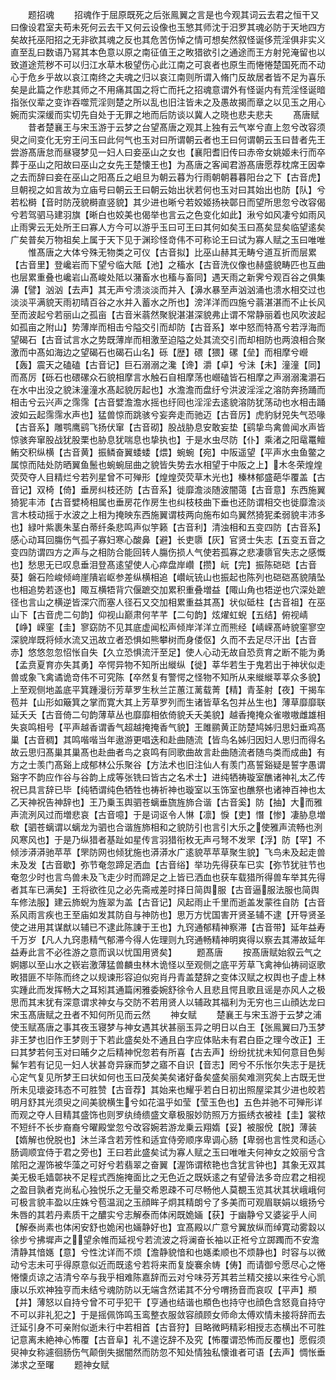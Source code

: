 <!-- { "loadSidebar": true } -->
　　题招魂
　　招魂作于屈原既死之后张鳯翼之言是也今观其词云去君之恒干又曰像设君室夫苟未死何云去干又何云设像也玉慜其师沈于汨罗其魂必防于天地四方矣故托巫阳招之无非欲其魂之反也其危苦伤悼之情可想矣然叙怪诞侈荒淫俱非实义直至乱曰数语乃冩其本色意以原之南征值王之畋猎欲引之通途而王方射兕淹留也以致道途荒秽不可以归江水草木极望伤心此江南之可哀者也原生而惓惓楚国死而不动心于危乡乎故以哀江南终之夫魂之归以哀江南则所谓入脩门反故居者皆不足为喜乐矣是此篇之作悲其师之不用痛其国之将亡而托之招魂意谓外有怪诞内有荒淫怪诞暗指张仪辈之变诈吞噬荒淫则楚之所以乱也旧注皆未之及愚故揭而章之以见玉之用心婉而实深缓而实切先自处于无罪之地而后防谈以冀人之晓也悲夫悲夫
　　髙唐赋
　　昔者楚襄王与宋玉游于云梦之台望髙唐之观其上独有云气崒兮直上忽兮改容须臾之间变化无穷王问玉曰此何气也玉对曰所谓朝云者也王曰何谓朝云玉曰昔者先王尝游髙唐怠而昼寝梦见一妇人曰妾巫山之女也【襄阳耆旧传曰赤帝女姚姬未行而卒葬于巫山之阳故曰巫山之女先王楚懐王也】为髙唐之客闻君游髙唐愿荐枕席王因幸之去而辞曰妾在巫山之阳髙丘之岨旦为朝云暮为行雨朝朝暮暮阳台之下【古音虎】旦朝视之如言故为立庙号曰朝云王曰朝云始出状若何也玉对曰其始出也防【队】兮若松榯【音时防茂貌榯直竖貌】其少进也晰兮若姣姬扬袂鄣日而望所思忽兮改容偈兮若驾驷马建羽旗【晰白也姣美也偈举也言云之色变化如此】湫兮如风凄兮如雨风止雨霁云无处所王曰寡人方今可以游乎玉曰可王曰其何如矣玉曰髙矣显矣临望逺矣广矣普矣万物祖矣上属于天下见于渊珍怪竒伟不可称论王曰试为寡人赋之玉曰唯唯
　　惟髙唐之大体兮殊无物类之可仪【古音拟】比巫山赫其无畴兮道互折而层累【古音里】登巉岩而下望兮临大阺【池】之稸水【古音洗仪像也赫盛貌畴匹也互曲也层累重叠也巉岩山髙峻处阺以潴畜水也稸与畜同】遇天雨之新霁兮观百谷之俱集濞【譬】汹汹【去声】其无声兮溃淡淡而并入【濞水暴至声汹汹涌也溃水相交过也淡淡平满貌天雨初晴百谷之水并入蓄水之所也】滂洋洋而四施兮蓊湛湛而不止长风至而波起兮若丽山之孤亩【古音米蓊然聚貎湛湛深貌弗止谓不常静丽着也风吹波起如孤亩之附山】势薄岸而相击兮隘交引而却防【古音系】崒中怒而特髙兮若浮海而望碣石【古音试言水之势既薄岸而相激至迫隘之处其流交引而却相防也两浪相合聚激而中髙如海边之望碣石也碣石山名】砾【歴】碨【猥】磥【垒】而相摩兮巆【轰】震天之磕磕【古音记】巨石溺溺之瀺【谗】灂【卓】兮沬【未】潼潼【同】而髙厉【砾石也碨磥众石貌相摩言水触石自相摩荡也巆磕皆石相摩之声溺溺瀺灂石在水中出没之貌沬潼潼水髙起貌厉起也】水澹澹而盘纡兮洪波淫淫之溶防奔扬踊而相击兮云兴声之霈霈【古音嬖澹澹水摇也纡囘也淫淫去逺貌溶防犹荡动也水相击踊波如云起霈霈水声也】猛兽惊而跳骇兮妄奔走而驰迈【古音厉】虎豹豺兕失气恐喙【古音系】雕鹗鹰鹞飞扬伏窜【古音砌】股战胁息安敢妄垫【鹞挚鸟禽兽闻水声皆惊骇奔窜股战犹股栗也胁息犹喘息也挚执也】于是水虫尽防【仆】乘渚之阳鼋鼍鳣鲔交积纵横【古音黄】振鳞奋翼蜲蜲【煨】蜿蜿【宛】中阪遥望【平声水虫鱼鳖之属惊而陆处防晒翼鱼鬛也蜿蜿屈曲之貌皆失势去水相望于中阪之上】木冬荣煌煌荧荧夺人目精烂兮若列星曾不可殚形【煌煌荧荧草木光也】榛林郁盛葩华覆盖【古音记】双椅【倚】垂房纠枝还防【古音系】徙靡澹淡随波闇蔼【古音意】东西施翼猗狔丰沛【古音嬖椅相属也垂房花作房生也纠枝枝曲下垂也还防谓相交也徙靡澹淡言木枝动摇于水波之上相为掩映东西施翼谓枝两向施布如鸟翼然猗狔柔弱貌丰沛多也】緑叶紫裹朱茎白蒂纤条悲鸣声似竽籁【古音利】清浊相和五变四防【古音系】感心动耳回膓伤气孤子寡妇寒心酸鼻【避】长吏隳【灰】官贤士失志【五变五音之变四防谓四方之声与之相防合能回转人膓伤损人气使若孤寡之悲凄隳官失志之感慨也】愁思无已叹息垂泪登髙逺望使人心瘁盘岸巑【攒】岏【完】振陈硙硙【古音葵】磐石险峻倾﨑崖隤岩岖参差纵横相追【巑岏铳山也振起也陈列也硙硙髙貌隤坠也相追势若逐也】陬互横牾背穴偃蹠交加累积重叠増益【陬山角也牾逆也穴深处蹠径也言山之横逆皆深穴而塞人径石又交加相累重益其髙】状似砥柱【古音祖】在巫山下【古音虎二句韵】仰视山巅肃何芊芊【二句韵】炫燿虹蜺【五结】俯视崝【峥】嵘窐【圭】寥窈防不见其底虚闻松声倾岸洋洋立而熊经【崝嵘髙峙貌窐寥空深貌岸既将倾水流又迅故立者恐惧如熊攀树而身偻伛】久而不去足尽汗出【古音赤】悠悠忽忽怊怅自失【久立恐惧流汗至足】使人心动无故自恐贲育之断不能为勇【孟贲夏育亦失其勇】卒愕异物不知所出縰纵【徙】莘华若生于鬼若出于神状似走兽或象飞禽谲诡竒伟不可究陈【卒然复有警愕之怪物不知所从来縰縰莘莘众多貌】上至观侧地盖底平箕踵漫衍芳草罗生秋兰芷蕙江蓠载菁【精】青荃射【夜】干揭车苞并【山形如簸箕之掌而寛大其上芳草罗列而生诸皆草名包并丛生也】薄草靡靡联延夭夭【古音倚二句韵薄草丛也靡靡相依倚貌夭夭美貌】越香掩掩众雀嗷嗷雌雄相失哀鸣相号【平声越香谓香气超越掩掩香气貌】王雎鹂黄正防楚鸠姊归思妇垂鸡髙巢【古音稠】其鸣喈喈当年遨游更唱迭和赴曲随流【皆鸟名姊归因妇人思归而得名故云思归髙巢其巢髙也赴曲者鸟之哀鸣有同歌曲故言赴曲随流者随鸟类而成曲】有方之士羡门髙谿上成郁林公乐聚谷【方法术也旧注仙人有羡门髙誓谿疑是誓字愚谓谿字不韵应作谷与谷韵上成等张铣曰皆古之名术士】进纯牺祷璇室醮诸神礼太乙传祝已具言辞已毕【纯牺谓纯色牺牲也祷祈神也璇室以玉饰室也醮祭也诸神百神也太乙天神祝告神辞也】王乃乗玉舆驷苍螭垂旒旌斾合谐【古音奚】防【抽】大而雅声流洌风过而増悲哀【古音噫】于是词讴令人惏【凛】悷【吏】憯【惨】凄胁息増欷【驷苍螭谓以螭龙为驷也合谐旌斾相和之貌防引也言引大乐之使雅声流畅也洌风寒风也】于是乃纵猎者基趾如星传言羽猎衔枚无声弓弩不发罘【浮】防【罕】不倾涉漭漭驰苹苹【罘防网也倾犹施也漭漭水广逺貌苹苹草聚生貌】飞鸟未及起走兽未及发【古音歇】弥节奄忽蹄足洒血【古音绤】举功先得获车已实【弥节犹驻节也奄忽少时也言鸟兽未及飞走少时而蹄足之上皆已洒血也获车载猎所得兽车举其先得者其车已满矣】王将欲徃见之必先斋戒差时择日简舆服【古音逼服法服也简舆车修法服】建云斾蜺为旌翠为盖【古音记】风起雨止千里而逝盖发蒙徃自防【古音系风雨言疾也王至庙如发其防自与神防也】思万方忧国害开贤圣辅不逮【开导贤圣使之进用其谋猷以辅已不逮此陈諌于王也】九窍通郁精神察滞【古音带】延年益寿千万岁【凡人九窍患精气郁滞今得人佐理则九窍通畅精神明爽得以察去其滞故延年益寿此言不必徃游之意而讽以忧国用贤矣】
　　题髙唐
　　按髙唐赋始叙云气之婀娜以至山水之嵚岩激薄猛兽麟虫林木诡怪以至观侧之底平芳草飞禽神仙祷祠讴歌畋猎匪不毕陈而终之以规谏形容迫似宛肖丹青盖楚辞之变体汉赋之权舆也子虚上林实踵此而发挥畅大之耳矧其通篇闲雅委婉舒徐令人且悲且愕且歌且谣是亦风人之极思而其末犹有深意谓求神女与交防不若用贤人以辅政其福利为无穷也三山顔达龙曰宋玉髙唐赋之丑者不知何所见而云然
　　神女赋
　　楚襄王与宋玉游于云梦之浦使玉赋髙唐之事其夜玉寝梦与神女遇其状甚丽玉异之明日以白王【张鳯翼曰乃玉梦非王梦也旧作王梦则于下若此盛矣处不通且白字应体贴未有君白臣之理今改正】王曰其梦若何玉对曰晡夕之后精神怳忽若有所喜【古去声】纷纷扰扰未知何意目色髣髴乍若有记见一妇人状甚竒异寐而梦之寤不自识【音志】罔兮不乐怅尔失志于是抚心定气复见所梦王曰状如何也玉曰茂矣美矣诸好备矣盛矣丽矣难测究矣上古既无世所未见瓌姿玮态不可胜赞【古音荐】其始来也耀乎若白日初出照屋梁其少进也皎若明月舒其光须臾之间美貌横生兮如花温乎如莹【莹玉色也】五色并驰不可殚形详而观之夺人目精其盛饰也则罗纨绮缋盛文章极服妙防照万方振绣衣被袿【圭】裳秾不短纤不长步裔裔兮曜殿堂忽兮改容婉若游龙乗云翔媠【妥】被服侻【脱】薄装【媠解也侻脱也】沐兰泽含若芳性和适宜侍旁顺序卑调心肠【卑弱也言性灵和适心肠调顺宜侍于君之旁也】王曰若此盛矣试为寡人赋之玉曰唯唯夫何神女之姣丽兮含隂阳之渥饰被华藻之可好兮若翡翠之奋翼【渥饰谓秾艳也含犹言钟也】其象无双其美无极毛嫱鄣袂不足程式西施掩面比之无色近之既妖逺之有望骨法多竒应君之相视之盈目孰者克尚私心独悦乐之无量交希恩疎不可尽畅他人莫覩玉览其状其状峨峨何可极言貌丰盈以庄姝兮苞温润之玉顔眸子炯其精朗兮了多美而可观眉联娟以蛾扬兮朱唇的其若丹素质干之醲实兮志解泰而体闲既姽婳【获】于幽静兮又婆娑乎人间【解泰尚素也体闲安舒也姽闲也婳静好也】宜髙殿以广意兮翼放纵而绰寛动雾縠以徐步兮拂墀声之望余帷而延视兮若流波之将澜奋长袖以正袵兮立踯躅而不安澹清静其愔嫕【意】兮性沈详而不烦【澹静貌愔和也嫕柔顺也不烦静也】时容与以微动兮志未可乎得原意似近而既逺兮若将来而复旋褰余帱【俦】而请御兮愿尽心之惓惓懐贞谅之洁清兮卒与我乎相难陈嘉辞而云对兮味芬芳其若兰精交接以来徃兮心凯康以乐欢神独亨而未结兮魂防防以无端含然诺其不分兮喟扬音而哀叹【平声】頩【并】薄怒以自持兮曾不可乎犯干【亨通也结谐也頩色也持守也顔色含怒竟自持守不可以非礼犯之】于是摇佩饰鸣玉鸾整衣服敛容顔顾女师命太傅欢情未接将辞而去迁延引身不可亲附似逝未行中若相首【古音狩】目略微眄精彩相授志态横出不可胜记意离未絶神心怖覆【古音阜】礼不遑讫辞不及究【怖覆谓恐怖而反覆也】愿假须臾神女称遽徊肠伤气颠倒失据闇然而防忽不知处情独私懐谁者可语【去声】惆怅垂涕求之至曙
　　题神女赋
